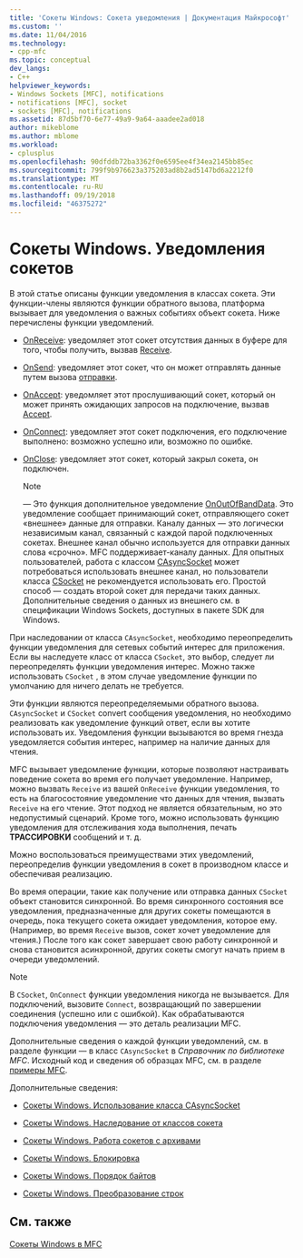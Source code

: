 ```yaml
---
title: 'Сокеты Windows: Сокета уведомления | Документация Майкрософт'
ms.custom: ''
ms.date: 11/04/2016
ms.technology:
- cpp-mfc
ms.topic: conceptual
dev_langs:
- C++
helpviewer_keywords:
- Windows Sockets [MFC], notifications
- notifications [MFC], socket
- sockets [MFC], notifications
ms.assetid: 87d5bf70-6e77-49a9-9a64-aaadee2ad018
author: mikeblome
ms.author: mblome
ms.workload:
- cplusplus
ms.openlocfilehash: 90dfddb72ba3362f0e6595ee4f34ea2145bb85ec
ms.sourcegitcommit: 799f9b976623a375203ad8b2ad5147bd6a2212f0
ms.translationtype: MT
ms.contentlocale: ru-RU
ms.lasthandoff: 09/19/2018
ms.locfileid: "46375272"
---
```

# <a name="windows-sockets-socket-notifications"></a>Сокеты Windows. Уведомления сокетов

В этой статье описаны функции уведомления в классах сокета. Эти функции-члены являются функции обратного вызова, платформа вызывает для уведомления о важных событиях объект сокета. Ниже перечислены функции уведомлений.

- [OnReceive](../mfc/reference/casyncsocket-class.md#onreceive): уведомляет этот сокет отсутствия данных в буфере для того, чтобы получить, вызвав [Receive](../mfc/reference/casyncsocket-class.md#receive).

- [OnSend](../mfc/reference/casyncsocket-class.md#onsend): уведомляет этот сокет, что он может отправлять данные путем вызова [отправки](../mfc/reference/casyncsocket-class.md#send).

- [OnAccept](../mfc/reference/casyncsocket-class.md#onaccept): уведомляет этот прослушивающий сокет, который он может принять ожидающих запросов на подключение, вызвав [Accept](../mfc/reference/casyncsocket-class.md#accept).

- [OnConnect](../mfc/reference/casyncsocket-class.md#onconnect): уведомляет этот сокет подключения, его подключение выполнено: возможно успешно или, возможно по ошибке.

- [OnClose](../mfc/reference/casyncsocket-class.md#onclose): уведомляет этот сокет, который закрыл сокета, он подключен.

    > [!NOTE]
    >  — Это функция дополнительное уведомление [OnOutOfBandData](../mfc/reference/casyncsocket-class.md#onoutofbanddata). Это уведомление сообщает принимающий сокет, отправляющего сокет «внешнее» данные для отправки. Каналу данных — это логически независимым канал, связанный с каждой парой подключенных сокетах. Внешнее канал обычно используется для отправки данных слова «срочно». MFC поддерживает-каналу данных. Для опытных пользователей, работа с классом [CAsyncSocket](../mfc/reference/casyncsocket-class.md) может потребоваться использовать внешнее канал, но пользователи класса [CSocket](../mfc/reference/csocket-class.md) не рекомендуется использовать его. Простой способ — создать второй сокет для передачи таких данных. Дополнительные сведения о данных из внешнего см. в спецификации Windows Sockets, доступных в пакете SDK для Windows.

При наследовании от класса `CAsyncSocket`, необходимо переопределить функции уведомления для сетевых событий интерес для приложения. Если вы наследуете класс от класса `CSocket`, это выбор, следует ли переопределять функции уведомления интерес. Можно также использовать `CSocket` , в этом случае уведомление функции по умолчанию для ничего делать не требуется.

Эти функции являются переопределяемыми обратного вызова. `CAsyncSocket` и `CSocket` convert сообщения уведомления, но необходимо реализовать как уведомление функций ответ, если вы хотите использовать их. Уведомления функции вызываются во время гнезда уведомляется события интерес, например на наличие данных для чтения.

MFC вызывает уведомление функции, которые позволяют настраивать поведение сокета во время его получает уведомление. Например, можно вызвать `Receive` из вашей `OnReceive` функции уведомления, то есть на благосостояние уведомление что данных для чтения, вызвать `Receive` на его чтение. Этот подход не является обязательным, но это недопустимый сценарий. Кроме того, можно использовать функцию уведомления для отслеживания хода выполнения, печать **ТРАССИРОВКИ** сообщений и т. д.

Можно воспользоваться преимуществами этих уведомлений, переопределив функции уведомления в сокет в производном классе и обеспечивая реализацию.

Во время операции, такие как получение или отправка данных `CSocket` объект становится синхронной. Во время синхронного состояния все уведомления, предназначенные для других сокеты помещаются в очередь, пока текущего сокета ожидает уведомления, которое ему. (Например, во время `Receive` вызов, сокет хочет уведомление для чтения.) После того как сокет завершает свою работу синхронной и снова становится асинхронной, других сокеты смогут начать прием в очереди уведомлений.

> [!NOTE]
>  В `CSocket`, `OnConnect` функции уведомления никогда не вызывается. Для подключений, вызовите `Connect`, возвращающий по завершении соединения (успешно или с ошибкой). Как обрабатываются подключения уведомления — это деталь реализации MFC.

Дополнительные сведения о каждой функции уведомлений, см. в разделе функции — в класс `CAsyncSocket` в *Справочник по библиотеке MFC*. Исходный код и сведения об образцах MFC, см. в разделе [примеры MFC](../visual-cpp-samples.md).

Дополнительные сведения:

- [Сокеты Windows. Использование класса CAsyncSocket](../mfc/windows-sockets-using-class-casyncsocket.md)

- [Сокеты Windows. Наследование от классов сокета](../mfc/windows-sockets-deriving-from-socket-classes.md)

- [Сокеты Windows. Работа сокетов с архивами](../mfc/windows-sockets-how-sockets-with-archives-work.md)

- [Сокеты Windows. Блокировка](../mfc/windows-sockets-blocking.md)

- [Сокеты Windows. Порядок байтов](../mfc/windows-sockets-byte-ordering.md)

- [Сокеты Windows. Преобразование строк](../mfc/windows-sockets-converting-strings.md)

## <a name="see-also"></a>См. также

[Сокеты Windows в MFC](../mfc/windows-sockets-in-mfc.md)

